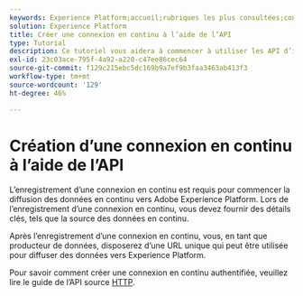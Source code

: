 ```yaml
---
keywords: Experience Platform;accueil;rubriques les plus consultées;connexion en flux continu;créer une connexion en flux continu;guide de l’api;tutoriel;créer une connexion en flux continu;ingestion en flux continu;ingestion;
solution: Experience Platform
title: Créer une connexion en continu à l’aide de l’API
type: Tutorial
description: Ce tutoriel vous aidera à commencer à utiliser les API d’ingestion par flux, qui font partie des API d’Adobe Experience Platform Data Ingestion Service.
exl-id: 23c03ace-795f-4a92-a220-c47ee86cec64
source-git-commit: f129c215ebc5dc169b9a7ef9b3faa3463ab413f3
workflow-type: tm+mt
source-wordcount: '129'
ht-degree: 46%

---
```


# Création d’une connexion en continu à l’aide de l’API

L’enregistrement d’une connexion en continu est requis pour commencer la diffusion des données en continu vers Adobe Experience Platform. Lors de l’enregistrement d’une connexion en continu, vous devez fournir des détails clés, tels que la source des données en continu.

Après l’enregistrement d’une connexion en continu, vous, en tant que producteur de données, disposerez d’une URL unique qui peut être utilisée pour diffuser des données vers Experience Platform.

Pour savoir comment créer une connexion en continu authentifiée, veuillez lire le guide de l’API source [HTTP](../../sources/tutorials/api/create/streaming/http.md).
